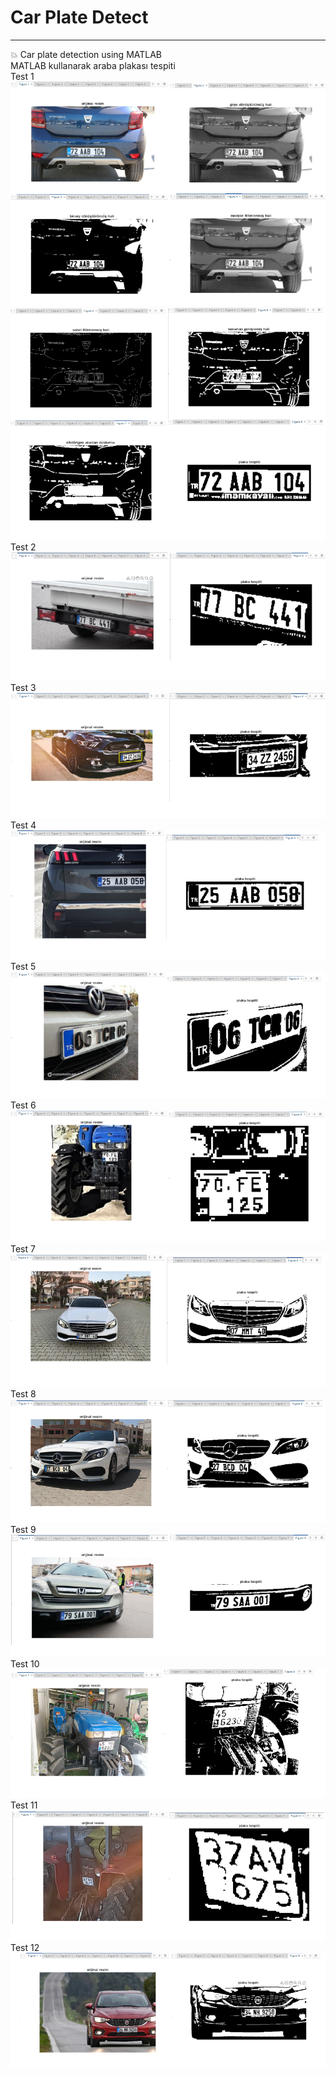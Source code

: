 # Car Plate Detect
---
:boom: Car plate detection using MATLAB <br/> MATLAB kullanarak araba plakası tespiti
<br/>
Test 1
<img src="images/test1.png">
<img src="images/test2.png">
<br/>
Test 2
<img src="images/test3.png">
<br/>
Test 3
<img src="images/test4.png">
Test 4
<img src="images/test5.png">
Test 5
<img src="images/test6.png">
Test 6
<img src="images/test7.png">
Test 7
<img src="images/test8.png">
Test 8
<img src="images/test9.png">
Test 9
<img src="images/test10.png">
Test 10
<img src="images/test11.png">
Test 11
<img src="images/test12.png">
Test 12
<img src="images/test13.png">